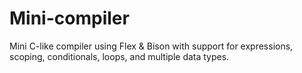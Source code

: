# Mini-compiler
Mini C-like compiler using Flex &amp; Bison with support for expressions, scoping, conditionals, loops, and multiple data types.
